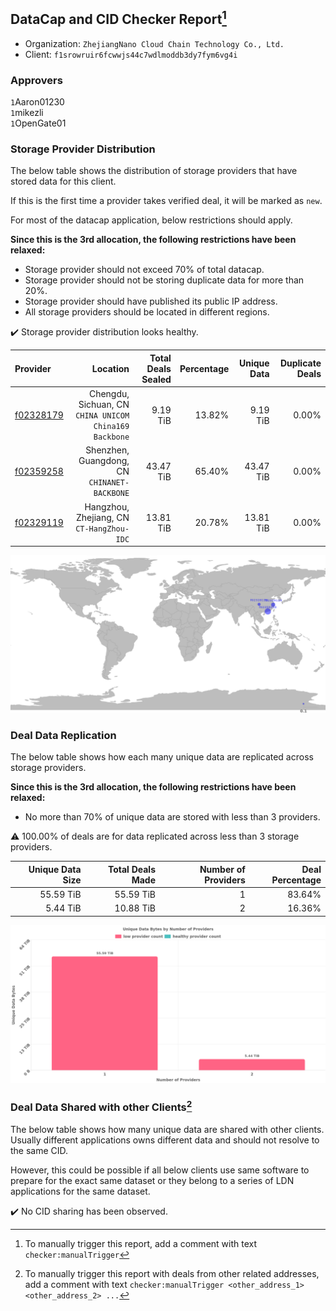 ## DataCap and CID Checker Report[^1]
 - Organization: `ZhejiangNano Cloud Chain Technology Co., Ltd.`
 - Client: `f1srowruir6fcwwjs44c7wdlmoddb3dy7fym6vg4i`
### Approvers
`1`Aaron01230<br/>`1`mikezli<br/>`1`OpenGate01

### Storage Provider Distribution
The below table shows the distribution of storage providers that have stored data for this client.

If this is the first time a provider takes verified deal, it will be marked as `new`.

For most of the datacap application, below restrictions should apply.

**Since this is the 3rd allocation, the following restrictions have been relaxed:**
 - Storage provider should not exceed 70% of total datacap.
 - Storage provider should not be storing duplicate data for more than 20%.
 - Storage provider should have published its public IP address.
 - All storage providers should be located in different regions.

✔️ Storage provider distribution looks healthy.

| Provider                                              |                                                  Location | Total Deals Sealed | Percentage | Unique Data | Duplicate Deals |
| :---------------------------------------------------- | --------------------------------------------------------: | -----------------: | ---------: | ----------: | --------------: |
| [f02328179](https://filfox.info/en/address/f02328179) | Chengdu, Sichuan, CN<br/>`CHINA UNICOM China169 Backbone` |           9.19 TiB |     13.82% |    9.19 TiB |           0.00% |
| [f02359258](https://filfox.info/en/address/f02359258) |           Shenzhen, Guangdong, CN<br/>`CHINANET-BACKBONE` |          43.47 TiB |     65.40% |   43.47 TiB |           0.00% |
| [f02329119](https://filfox.info/en/address/f02329119) |              Hangzhou, Zhejiang, CN<br/>`CT-HangZhou-IDC` |          13.81 TiB |     20.78% |   13.81 TiB |           0.00% |

<img src="https://raw.githubusercontent.com/data-preservation-programs/filplus-checker-assets/main/filecoin-project/filecoin-plus-large-datasets/issues/2103/1692540109890.png"/>

### Deal Data Replication
The below table shows how each many unique data are replicated across storage providers.


**Since this is the 3rd allocation, the following restrictions have been relaxed:**
- No more than 70% of unique data are stored with less than 3 providers.

⚠️ 100.00% of deals are for data replicated across less than 3 storage providers.

| Unique Data Size | Total Deals Made | Number of Providers | Deal Percentage |
| ---------------: | ---------------: | ------------------: | --------------: |
|        55.59 TiB |        55.59 TiB |                   1 |          83.64% |
|         5.44 TiB |        10.88 TiB |                   2 |          16.36% |

<img src="https://raw.githubusercontent.com/data-preservation-programs/filplus-checker-assets/main/filecoin-project/filecoin-plus-large-datasets/issues/2103/1692540111107.png"/>

### Deal Data Shared with other Clients[^3]
The below table shows how many unique data are shared with other clients.
Usually different applications owns different data and should not resolve to the same CID.

However, this could be possible if all below clients use same software to prepare for the exact same dataset or they belong to a series of LDN applications for the same dataset.

✔️ No CID sharing has been observed.

[^1]: To manually trigger this report, add a comment with text `checker:manualTrigger`

[^2]: Deals from those addresses are combined into this report as they are specified with `checker:manualTrigger`

[^3]: To manually trigger this report with deals from other related addresses, add a comment with text `checker:manualTrigger <other_address_1> <other_address_2> ...`
